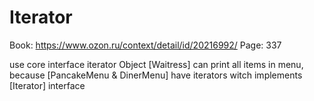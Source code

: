 # Iterator
 Book: https://www.ozon.ru/context/detail/id/20216992/
 Page: 337 
 
 use core interface iterator
 Object [Waitress] can print all items in menu, because [PancakeMenu & DinerMenu] have iterators witch implements [Iterator] interface 
   